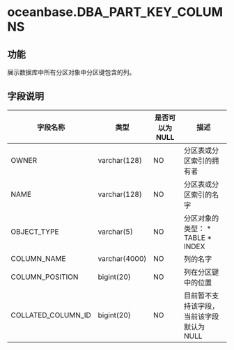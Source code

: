 oceanbase.DBA_PART_KEY_COLUMNS 
===================================================



功能 
--------------------

展示数据库中所有分区对象中分区键包含的列。

字段说明 
----------------------



|      **字段名称**      |    **类型**     | **是否可以为 NULL** |                                                              **描述**                                                              |
|--------------------|---------------|----------------|----------------------------------------------------------------------------------------------------------------------------------|
| OWNER              | varchar(128)  | NO             | 分区表或分区索引的拥有者                                                                                                                     |
| NAME               | varchar(128)  | NO             | 分区表或分区索引的名字                                                                                                                      |
| OBJECT_TYPE        | varchar(5)    | NO             | 分区对象的类型： * TABLE   * INDEX    |
| COLUMN_NAME        | varchar(4000) | NO             | 列的名字                                                                                                                             |
| COLUMN_POSITION    | bigint(20)    | NO             | 列在分区键中的位置                                                                                                                        |
| COLLATED_COLUMN_ID | bigint(20)    | NO             | 目前暂不支持该字段，当前该字段默认为 NULL                                                                                                          |



